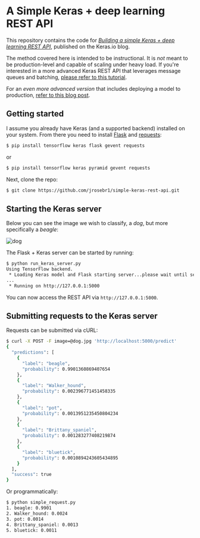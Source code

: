 # A Simple Keras + deep learning REST API

This repository contains the code for [*Building a simple Keras + deep learning REST API*](https://blog.keras.io/building-a-simple-keras-deep-learning-rest-api.html), published on the Keras.io blog.

The method covered here is intended to be instructional. It is _not_ meant to be production-level and capable of scaling under heavy load. If you're interested in a more advanced Keras REST API that leverages message queues and batching, [please refer to this tutorial](https://www.pyimagesearch.com/2018/01/29/scalable-keras-deep-learning-rest-api/).

For an _even more advanced version_ that includes deploying a model to production, [refer to this blog post](https://www.pyimagesearch.com/2018/02/05/deep-learning-production-keras-redis-flask-apache/).

## Getting started

I assume you already have Keras (and a supported backend) installed on your system. From there you need to install [Flask](http://flask.pocoo.org/) and [requests](http://docs.python-requests.org/en/master/):

```sh
$ pip install tensorflow keras flask gevent requests
```

or

```sh
$ pip install tensorflow keras pyramid gevent requests
```

Next, clone the repo:

```sh
$ git clone https://github.com/jrosebr1/simple-keras-rest-api.git
```

## Starting the Keras server

Below you can see the image we wish to classify, a _dog_, but more specifically a _beagle_:

![dog](dog.jpg)

The Flask + Keras server can be started by running:

```sh
$ python run_keras_server.py 
Using TensorFlow backend.
 * Loading Keras model and Flask starting server...please wait until server has fully started
...
 * Running on http://127.0.0.1:5000
```

You can now access the REST API via `http://127.0.0.1:5000`.

## Submitting requests to the Keras server

Requests can be submitted via cURL:

```sh
$ curl -X POST -F image=@dog.jpg 'http://localhost:5000/predict'
{
  "predictions": [
    {
      "label": "beagle", 
      "probability": 0.9901360869407654
    }, 
    {
      "label": "Walker_hound", 
      "probability": 0.002396771451458335
    }, 
    {
      "label": "pot", 
      "probability": 0.0013951235450804234
    }, 
    {
      "label": "Brittany_spaniel", 
      "probability": 0.001283277408219874
    }, 
    {
      "label": "bluetick", 
      "probability": 0.0010894243605434895
    }
  ], 
  "success": true
}
```

Or programmatically:

```sh
$ python simple_request.py 
1. beagle: 0.9901
2. Walker_hound: 0.0024
3. pot: 0.0014
4. Brittany_spaniel: 0.0013
5. bluetick: 0.0011
```